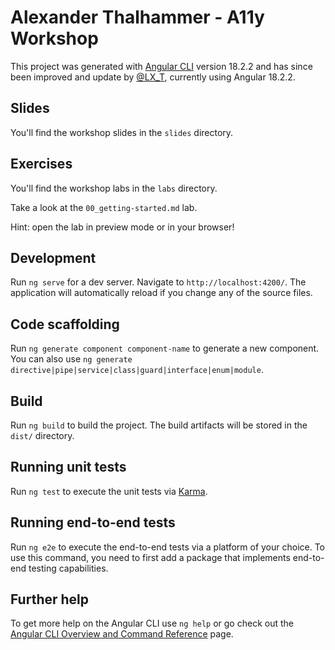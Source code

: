 # Alexander Thalhammer - A11y Workshop

This project was generated with [Angular CLI](https://github.com/angular/angular-cli) version 18.2.2 and has since been improved and update by [@LX_T](https://twitter.com/LX_T), currently using Angular 18.2.2.

## Slides

You'll find the workshop slides in the `slides` directory.

## Exercises

You'll find the workshop labs in the `labs` directory.

Take a look at the `00_getting-started.md` lab.

Hint: open the lab in preview mode or in your browser!

## Development

Run `ng serve` for a dev server. Navigate to `http://localhost:4200/`. The application will automatically reload if you change any of the source files.

## Code scaffolding

Run `ng generate component component-name` to generate a new component. You can also use `ng generate directive|pipe|service|class|guard|interface|enum|module`.

## Build

Run `ng build` to build the project. The build artifacts will be stored in the `dist/` directory.

## Running unit tests

Run `ng test` to execute the unit tests via [Karma](https://karma-runner.github.io).

## Running end-to-end tests

Run `ng e2e` to execute the end-to-end tests via a platform of your choice. To use this command, you need to first add a package that implements end-to-end testing capabilities.

## Further help

To get more help on the Angular CLI use `ng help` or go check out the [Angular CLI Overview and Command Reference](https://angular.io/cli) page.
